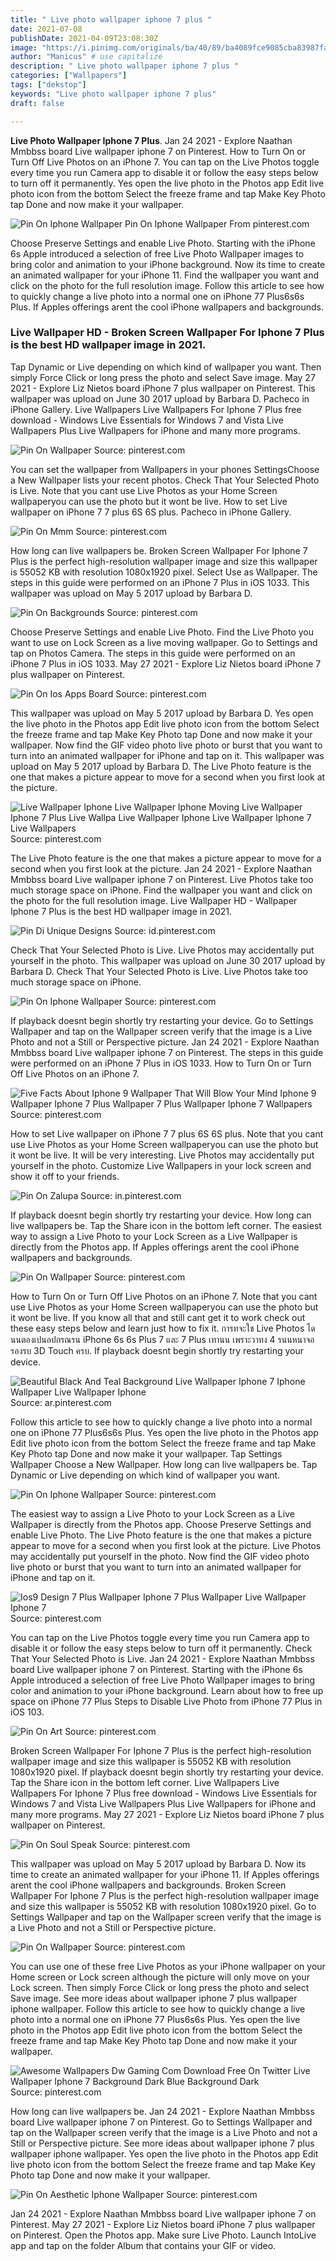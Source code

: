 ```yaml
---
title: " Live photo wallpaper iphone 7 plus "
date: 2021-07-08
publishDate: 2021-04-09T23:08:30Z
image: "https://i.pinimg.com/originals/ba/40/89/ba4089fce9085cba83987fac7bfe84c4.gif"
author: "Manicus" # use capitalize
description: " Live photo wallpaper iphone 7 plus "
categories: ["Wallpapers"]
tags: ["dekstop"]
keywords: "Live photo wallpaper iphone 7 plus"
draft: false

---
```



**Live Photo Wallpaper Iphone 7 Plus**. Jan 24 2021 - Explore Naathan Mmbbss board Live wallpaper iphone 7 on Pinterest. How to Turn On or Turn Off Live Photos on an iPhone 7. You can tap on the Live Photos toggle every time you run Camera app to disable it or follow the easy steps below to turn off it permanently. Yes open the live photo in the Photos app Edit live photo icon from the bottom Select the freeze frame and tap Make Key Photo tap Done and now make it your wallpaper.

![Pin On Iphone Wallpaper](https://i.pinimg.com/originals/44/da/5a/44da5a46a047a557d8494abe359f215e.jpg "Pin On Iphone Wallpaper")
Pin On Iphone Wallpaper From pinterest.com


Choose Preserve Settings and enable Live Photo. Starting with the iPhone 6s Apple introduced a selection of free Live Photo Wallpaper images to bring color and animation to your iPhone background. Now its time to create an animated wallpaper for your iPhone 11. Find the wallpaper you want and click on the photo for the full resolution image. Follow this article to see how to quickly change a live photo into a normal one on iPhone 77 Plus6s6s Plus. If Apples offerings arent the cool iPhone wallpapers and backgrounds.

### Live Wallpaper HD - Broken Screen Wallpaper For Iphone 7 Plus is the best HD wallpaper image in 2021.

Tap Dynamic or Live depending on which kind of wallpaper you want. Then simply Force Click or long press the photo and select Save image. May 27 2021 - Explore Liz Nietos board iPhone 7 plus wallpaper on Pinterest. This wallpaper was upload on June 30 2017 upload by Barbara D. Pacheco in iPhone Gallery. Live Wallpapers Live Wallpapers For Iphone 7 Plus free download - Windows Live Essentials for Windows 7 and Vista Live Wallpapers Plus Live Wallpapers for iPhone and many more programs.


![Pin On Wallpaper](https://i.pinimg.com/originals/b7/af/9e/b7af9e347ad0c293291a5727873f2670.jpg "Pin On Wallpaper")
Source: pinterest.com

You can set the wallpaper from Wallpapers in your phones SettingsChoose a New Wallpaper lists your recent photos. Check That Your Selected Photo is Live. Note that you cant use Live Photos as your Home Screen wallpaperyou can use the photo but it wont be live. How to set Live wallpaper on iPhone 7 7 plus 6S 6S plus. Pacheco in iPhone Gallery.

![Pin On Mmm](https://i.pinimg.com/736x/31/05/e6/3105e628583f79805ce0dd8f4a2cc7fa.jpg "Pin On Mmm")
Source: pinterest.com

How long can live wallpapers be. Broken Screen Wallpaper For Iphone 7 Plus is the perfect high-resolution wallpaper image and size this wallpaper is 55052 KB with resolution 1080x1920 pixel. Select Use as Wallpaper. The steps in this guide were performed on an iPhone 7 Plus in iOS 1033. This wallpaper was upload on May 5 2017 upload by Barbara D.

![Pin On Backgrounds](https://i.pinimg.com/originals/8c/f3/92/8cf39209735fca9c6adfec60e9235b6d.jpg "Pin On Backgrounds")
Source: pinterest.com

Choose Preserve Settings and enable Live Photo. Find the Live Photo you want to use on Lock Screen as a live moving wallpaper. Go to Settings and tap on Photos Camera. The steps in this guide were performed on an iPhone 7 Plus in iOS 1033. May 27 2021 - Explore Liz Nietos board iPhone 7 plus wallpaper on Pinterest.

![Pin On Ios Apps Board](https://i.pinimg.com/originals/5c/b4/e9/5cb4e9c7ced5d19cffc7c440b75f8064.jpg "Pin On Ios Apps Board")
Source: pinterest.com

This wallpaper was upload on May 5 2017 upload by Barbara D. Yes open the live photo in the Photos app Edit live photo icon from the bottom Select the freeze frame and tap Make Key Photo tap Done and now make it your wallpaper. Now find the GIF video photo live photo or burst that you want to turn into an animated wallpaper for iPhone and tap on it. This wallpaper was upload on May 5 2017 upload by Barbara D. The Live Photo feature is the one that makes a picture appear to move for a second when you first look at the picture.

![Live Wallpaper Iphone Live Wallpaper Iphone Moving Live Wallpaper Iphone 7 Plus Live Wallpa Live Wallpaper Iphone Live Wallpaper Iphone 7 Live Wallpapers](https://i.pinimg.com/736x/50/0c/85/500c85f2d6d1108a481185d4af643c05.jpg "Live Wallpaper Iphone Live Wallpaper Iphone Moving Live Wallpaper Iphone 7 Plus Live Wallpa Live Wallpaper Iphone Live Wallpaper Iphone 7 Live Wallpapers")
Source: pinterest.com

The Live Photo feature is the one that makes a picture appear to move for a second when you first look at the picture. Jan 24 2021 - Explore Naathan Mmbbss board Live wallpaper iphone 7 on Pinterest. Live Photos take too much storage space on iPhone. Find the wallpaper you want and click on the photo for the full resolution image. Live Wallpaper HD - Wallpaper Iphone 7 Plus is the best HD wallpaper image in 2021.

![Pin Di Unique Designs](https://i.pinimg.com/originals/d3/15/b2/d315b2f0e4829d4bea1aa00e6ed6b618.png "Pin Di Unique Designs")
Source: id.pinterest.com

Check That Your Selected Photo is Live. Live Photos may accidentally put yourself in the photo. This wallpaper was upload on June 30 2017 upload by Barbara D. Check That Your Selected Photo is Live. Live Photos take too much storage space on iPhone.

![Pin On Iphone Wallpaper](https://i.pinimg.com/736x/1b/74/83/1b74836f5015bc0198d97353e8f0e0a4.jpg "Pin On Iphone Wallpaper")
Source: pinterest.com

If playback doesnt begin shortly try restarting your device. Go to Settings Wallpaper and tap on the Wallpaper screen verify that the image is a Live Photo and not a Still or Perspective picture. Jan 24 2021 - Explore Naathan Mmbbss board Live wallpaper iphone 7 on Pinterest. The steps in this guide were performed on an iPhone 7 Plus in iOS 1033. How to Turn On or Turn Off Live Photos on an iPhone 7.

![Five Facts About Iphone 9 Wallpaper That Will Blow Your Mind Iphone 9 Wallpaper Iphone 7 Plus Wallpaper 7 Plus Wallpaper Iphone 7 Wallpapers](https://i.pinimg.com/originals/00/f4/44/00f4444b1b17d0e92ffad8928a7ae4f1.png "Five Facts About Iphone 9 Wallpaper That Will Blow Your Mind Iphone 9 Wallpaper Iphone 7 Plus Wallpaper 7 Plus Wallpaper Iphone 7 Wallpapers")
Source: pinterest.com

How to set Live wallpaper on iPhone 7 7 plus 6S 6S plus. Note that you cant use Live Photos as your Home Screen wallpaperyou can use the photo but it wont be live. It will be very interesting. Live Photos may accidentally put yourself in the photo. Customize Live Wallpapers in your lock screen and show it off to your friends.

![Pin On Zalupa](https://i.pinimg.com/originals/a3/42/e4/a342e481557e495320d384e6cd5771a0.jpg "Pin On Zalupa")
Source: in.pinterest.com

If playback doesnt begin shortly try restarting your device. How long can live wallpapers be. Tap the Share icon in the bottom left corner. The easiest way to assign a Live Photo to your Lock Screen as a Live Wallpaper is directly from the Photos app. If Apples offerings arent the cool iPhone wallpapers and backgrounds.

![Pin On Wallpaper](https://i.pinimg.com/originals/4e/f9/9e/4ef99e3c087cfdab99d71d15cc0fdb48.jpg "Pin On Wallpaper")
Source: pinterest.com

How to Turn On or Turn Off Live Photos on an iPhone 7. Note that you cant use Live Photos as your Home Screen wallpaperyou can use the photo but it wont be live. If you know all that and still cant get it to work check out these easy steps below and learn just how to fix it. การทจะใช Live Photos ไดนนตองเปนอปกรณรน iPhone 6s 6s Plus 7 และ 7 Plus เทานน เพราะวาทง 4 รนนหนาจอรองรบ 3D Touch ครบ. If playback doesnt begin shortly try restarting your device.

![Beautiful Black And Teal Background Live Wallpaper Iphone 7 Iphone Wallpaper Live Wallpaper Iphone](https://i.pinimg.com/originals/a0/e2/ea/a0e2ea86c0b9d21411e55d7639fee141.jpg "Beautiful Black And Teal Background Live Wallpaper Iphone 7 Iphone Wallpaper Live Wallpaper Iphone")
Source: ar.pinterest.com

Follow this article to see how to quickly change a live photo into a normal one on iPhone 77 Plus6s6s Plus. Yes open the live photo in the Photos app Edit live photo icon from the bottom Select the freeze frame and tap Make Key Photo tap Done and now make it your wallpaper. Tap Settings Wallpaper Choose a New Wallpaper. How long can live wallpapers be. Tap Dynamic or Live depending on which kind of wallpaper you want.

![Pin On Iphone Wallpaper](https://i.pinimg.com/originals/44/da/5a/44da5a46a047a557d8494abe359f215e.jpg "Pin On Iphone Wallpaper")
Source: pinterest.com

The easiest way to assign a Live Photo to your Lock Screen as a Live Wallpaper is directly from the Photos app. Choose Preserve Settings and enable Live Photo. The Live Photo feature is the one that makes a picture appear to move for a second when you first look at the picture. Live Photos may accidentally put yourself in the photo. Now find the GIF video photo live photo or burst that you want to turn into an animated wallpaper for iPhone and tap on it.

![Ios9 Design 7 Plus Wallpaper Iphone 7 Plus Wallpaper Live Wallpaper Iphone 7](https://i.pinimg.com/originals/13/52/d2/1352d2e65b814bc7f4ef8ea46a412365.jpg "Ios9 Design 7 Plus Wallpaper Iphone 7 Plus Wallpaper Live Wallpaper Iphone 7")
Source: pinterest.com

You can tap on the Live Photos toggle every time you run Camera app to disable it or follow the easy steps below to turn off it permanently. Check That Your Selected Photo is Live. Jan 24 2021 - Explore Naathan Mmbbss board Live wallpaper iphone 7 on Pinterest. Starting with the iPhone 6s Apple introduced a selection of free Live Photo Wallpaper images to bring color and animation to your iPhone background. Learn about how to free up space on iPhone 77 Plus Steps to Disable Live Photo from iPhone 77 Plus in iOS 103.

![Pin On Art](https://i.pinimg.com/originals/66/00/db/6600db1c2f5675473069053aed94e5ca.jpg "Pin On Art")
Source: pinterest.com

Broken Screen Wallpaper For Iphone 7 Plus is the perfect high-resolution wallpaper image and size this wallpaper is 55052 KB with resolution 1080x1920 pixel. If playback doesnt begin shortly try restarting your device. Tap the Share icon in the bottom left corner. Live Wallpapers Live Wallpapers For Iphone 7 Plus free download - Windows Live Essentials for Windows 7 and Vista Live Wallpapers Plus Live Wallpapers for iPhone and many more programs. May 27 2021 - Explore Liz Nietos board iPhone 7 plus wallpaper on Pinterest.

![Pin On Soul Speak](https://i.pinimg.com/originals/9a/1d/0a/9a1d0aebd5ddf29bd03ba6267cdcce29.png "Pin On Soul Speak")
Source: pinterest.com

This wallpaper was upload on May 5 2017 upload by Barbara D. Now its time to create an animated wallpaper for your iPhone 11. If Apples offerings arent the cool iPhone wallpapers and backgrounds. Broken Screen Wallpaper For Iphone 7 Plus is the perfect high-resolution wallpaper image and size this wallpaper is 55052 KB with resolution 1080x1920 pixel. Go to Settings Wallpaper and tap on the Wallpaper screen verify that the image is a Live Photo and not a Still or Perspective picture.

![Pin On Wallpaper](https://i.pinimg.com/736x/60/27/c0/6027c0fe7ef0505ffe6d72b3f3b8d455.jpg "Pin On Wallpaper")
Source: pinterest.com

You can use one of these free Live Photos as your iPhone wallpaper on your Home screen or Lock screen although the picture will only move on your Lock screen. Then simply Force Click or long press the photo and select Save image. See more ideas about wallpaper iphone 7 plus wallpaper iphone wallpaper. Follow this article to see how to quickly change a live photo into a normal one on iPhone 77 Plus6s6s Plus. Yes open the live photo in the Photos app Edit live photo icon from the bottom Select the freeze frame and tap Make Key Photo tap Done and now make it your wallpaper.

![Awesome Wallpapers Dw Gaming Com Download Free On Twitter Live Wallpaper Iphone 7 Background Dark Blue Background Dark](https://i.pinimg.com/474x/af/47/09/af4709e5292aa85671528dc8767e04f6.jpg "Awesome Wallpapers Dw Gaming Com Download Free On Twitter Live Wallpaper Iphone 7 Background Dark Blue Background Dark")
Source: pinterest.com

How long can live wallpapers be. Jan 24 2021 - Explore Naathan Mmbbss board Live wallpaper iphone 7 on Pinterest. Go to Settings Wallpaper and tap on the Wallpaper screen verify that the image is a Live Photo and not a Still or Perspective picture. See more ideas about wallpaper iphone 7 plus wallpaper iphone wallpaper. Yes open the live photo in the Photos app Edit live photo icon from the bottom Select the freeze frame and tap Make Key Photo tap Done and now make it your wallpaper.

![Pin On Aesthetic Iphone Wallpaper](https://i.pinimg.com/originals/ba/40/89/ba4089fce9085cba83987fac7bfe84c4.gif "Pin On Aesthetic Iphone Wallpaper")
Source: pinterest.com

Jan 24 2021 - Explore Naathan Mmbbss board Live wallpaper iphone 7 on Pinterest. May 27 2021 - Explore Liz Nietos board iPhone 7 plus wallpaper on Pinterest. Open the Photos app. Make sure Live Photo. Launch IntoLive app and tap on the folder Album that contains your GIF or video.

